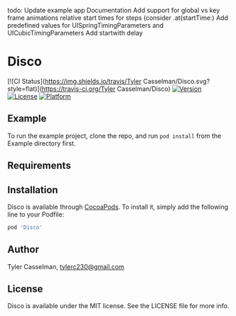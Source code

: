todo:
Update example app
Documentation
Add support for global vs key frame animations
relative start times for steps (consider .at(startTime:)
Add predefined values for UISpringTimingParameters and UICubicTimingParameters
Add startwith delay

# Disco

[![CI Status](https://img.shields.io/travis/Tyler Casselman/Disco.svg?style=flat)](https://travis-ci.org/Tyler Casselman/Disco)
[![Version](https://img.shields.io/cocoapods/v/Disco.svg?style=flat)](https://cocoapods.org/pods/Disco)
[![License](https://img.shields.io/cocoapods/l/Disco.svg?style=flat)](https://cocoapods.org/pods/Disco)
[![Platform](https://img.shields.io/cocoapods/p/Disco.svg?style=flat)](https://cocoapods.org/pods/Disco)

## Example

To run the example project, clone the repo, and run `pod install` from the Example directory first.

## Requirements

## Installation

Disco is available through [CocoaPods](https://cocoapods.org). To install
it, simply add the following line to your Podfile:

```ruby
pod 'Disco'
```

## Author

Tyler Casselman, tylerc230@gmail.com

## License

Disco is available under the MIT license. See the LICENSE file for more info.
